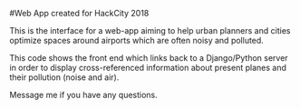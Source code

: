 #Web App created for HackCity 2018

This is the interface for a web-app aiming to help urban planners and cities optimize spaces around airports which are often noisy and polluted. 

This code shows the front end which links back to a Django/Python server in order to display cross-referenced information about present planes and their pollution (noise and air). 

Message me if you have any questions. 
